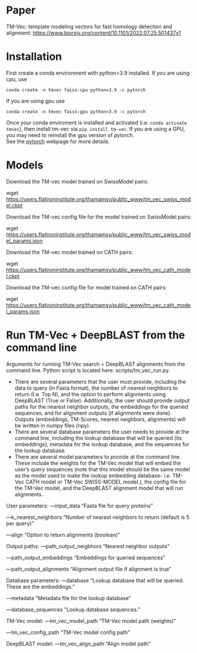 # Paper
TM-Vec: template modeling vectors for fast homology detection and alignment: https://www.biorxiv.org/content/10.1101/2022.07.25.501437v1

# Installation

First create a conda environment with python=3.9 installed.  If you are using cpu, use

`conda create -n tmvec faiss-cpu python=3.9 -c pytorch`

If you are using gpu use

`conda create -n tmvec faiss-gpu python=3.9 -c pytorch`

Once your conda enviroment is installed and activated (i.e. `conda activate tmvec`), then install tm-vec via
`pip install tm-vec`. If you are using a GPU, you may need to reinstall the gpu version of pytorch.  
See the [pytorch](https://pytorch.org/) webpage for more details.

# Models
Download the TM-vec model trained on SwissModel pairs:

wget https://users.flatironinstitute.org/thamamsy/public_www/tm_vec_swiss_model.ckpt

Download the TM-vec config file for the model trained on SwissModel pairs: 

wget https://users.flatironinstitute.org/thamamsy/public_www/tm_vec_swiss_model_params.json

Download the TM-vec model trained on CATH pairs:

wget https://users.flatironinstitute.org/thamamsy/public_www/tm_vec_cath_model.ckpt

Download the TM-vec config file for model trained on CATH pairs: 

wget https://users.flatironinstitute.org/thamamsy/public_www/tm_vec_cath_model_params.json


# Run TM-Vec + DeepBLAST from the command line

Arguments for running TM-Vec search + DeepBLAST alignments from the command line. Python script is located here: scripts/tm_vec_run.py.

- There are several parameters that the user must provide, including the data to query (in Fasta format), the number of nearest neighbors to return (I️.e. Top N), and the option to perform alignments using DeepBLAST (True or False).  Additionally, the user should provide output paths for the nearest neighbor outputs, the embeddings for the queried sequences, and for alignment outputs (if alignments were done). Outputs (embeddings, TM-Scores, nearest neighbors, alignments) will be written in numpy files (npy). 
- There are several database parameters the user needs to provide at the command line, including the lookup database that will be queried (its embeddings), metadata for the lookup database, and the sequences for the lookup database. 
- There are several model parameters to provide at the command line. These include the weights for the TM-Vec model that will embed the user’s query sequences (note that this model should be the same model as the model used to make the lookup embedding database- i.e. TM-Vec CATH model or TM-Vec SWISS-MODEL model.), the config file for the TM-Vec model, and the DeepBLAST alignment model that will run alignments. 


User parameters:
—input_data
“Fasta file for query proteins”

—k_nearest_neighbors
“Number of nearest neighbors to return (default is 5 per query)”

—align
“Option to return alignments (boolean)”

Output paths:
—path_output_neigbhors
“Nearest neighbor outputs”

—path_output_embeddings
“Embeddings for queried sequences”

—path_output_alignments
“Alignment output file if alignment is true”

Database parameters:
—database
“Lookup database that will be queried. These are the embeddings.” 

—metadata
“Metadata file for the lookup database”

—database_sequences
"Lookup database sequences."

TM-Vec model:
—tm_vec_model_path
“TM-Vec model path (weights)”

—tm_vec_config_path
“TM-Vec model config path”

DeepBLAST model:
—tm_vec_align_path
“Align model path”





